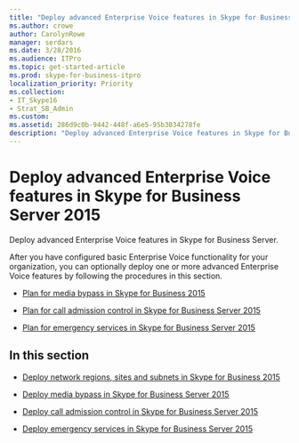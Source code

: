 ```yaml
---
title: "Deploy advanced Enterprise Voice features in Skype for Business Server 2015"
ms.author: crowe
author: CarolynRowe
manager: serdars
ms.date: 3/28/2016
ms.audience: ITPro
ms.topic: get-started-article
ms.prod: skype-for-business-itpro
localization_priority: Priority
ms.collection: 
- IT_Skype16
- Strat_SB_Admin
ms.custom: 
ms.assetid: 286d9c0b-9442-448f-a6e5-95b3034278fe
description: "Deploy advanced Enterprise Voice features in Skype for Business Server."
---
```


# Deploy advanced Enterprise Voice features in Skype for Business Server 2015
 
Deploy advanced Enterprise Voice features in Skype for Business Server.
  
After you have configured basic Enterprise Voice functionality for your organization, you can optionally deploy one or more advanced Enterprise Voice features by following the procedures in this section. 
  
- [Plan for media bypass in Skype for Business 2015](../../plan-your-deployment/enterprise-voice-solution/media-bypass.md)
    
- [Plan for call admission control in Skype for Business Server 2015](../../plan-your-deployment/enterprise-voice-solution/call-admission-control.md)
    
- [Plan for emergency services in Skype for Business Server 2015](../../plan-your-deployment/enterprise-voice-solution/emergency-services.md)
    
## In this section

- [Deploy network regions, sites and subnets in Skype for Business 2015](deploy-network.md)
    
- [Deploy media bypass in Skype for Business Server 2015](deploy-media-bypass.md)
    
- [Deploy call admission control in Skype for Business Server 2015](deploy-call-admission-control.md)
    
- [Deploy emergency services in Skype for Business Server 2015](deploy-emergency-services.md)
    

